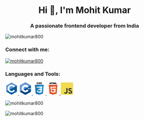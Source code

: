 <h1 align="center">Hi 👋, I'm Mohit Kumar</h1>
<h3 align="center">A passionate frontend developer from India</h3>

<p align="left"> <img src="https://komarev.com/ghpvc/?username=mohitkumar800&label=Profile%20views&color=0e75b6&style=flat" alt="mohitkumar800" /> </p>

<h3 align="left">Connect with me:</h3>
<p align="left">
<a href="https://linkedin.com/in/mohitkumar800" target="blank"><img align="center" src="https://raw.githubusercontent.com/rahuldkjain/github-profile-readme-generator/master/src/images/icons/Social/linked-in-alt.svg" alt="mohitkumar800" height="30" width="40" /></a>
</p>

<h3 align="left">Languages and Tools:</h3>
<p align="left"> <a href="https://www.cprogramming.com/" target="_blank" rel="noreferrer"> <img src="https://raw.githubusercontent.com/devicons/devicon/master/icons/c/c-original.svg" alt="c" width="40" height="40"/> </a> <a href="https://www.w3schools.com/cpp/" target="_blank" rel="noreferrer"> <img src="https://raw.githubusercontent.com/devicons/devicon/master/icons/cplusplus/cplusplus-original.svg" alt="cplusplus" width="40" height="40"/> </a> <a href="https://www.w3schools.com/css/" target="_blank" rel="noreferrer"> <img src="https://raw.githubusercontent.com/devicons/devicon/master/icons/css3/css3-original-wordmark.svg" alt="css3" width="40" height="40"/> </a> <a href="https://www.w3.org/html/" target="_blank" rel="noreferrer"> <img src="https://raw.githubusercontent.com/devicons/devicon/master/icons/html5/html5-original-wordmark.svg" alt="html5" width="40" height="40"/> </a> <a href="https://developer.mozilla.org/en-US/docs/Web/JavaScript" target="_blank" rel="noreferrer"> <img src="https://raw.githubusercontent.com/devicons/devicon/master/icons/javascript/javascript-original.svg" alt="javascript" width="40" height="40"/> </a> </p>

<p><img align="center" src="https://github-readme-stats.vercel.app/api/top-langs?username=mohitkumar800&show_icons=true&locale=en&layout=compact" alt="mohitkumar800" /></p>


<p><img align="center" src="https://github-readme-streak-stats.herokuapp.com/?user=mohitkumar800&" alt="mohitkumar800" /></p>


